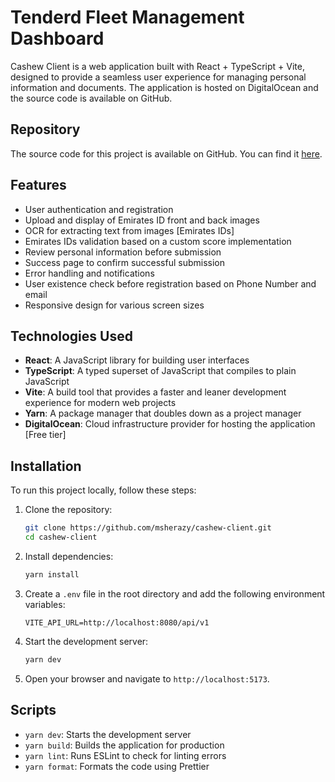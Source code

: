# Tenderd Fleet Management Dashboard

Cashew Client is a web application built with React + TypeScript + Vite, designed to provide a seamless user experience for managing personal information and documents. The application is hosted on DigitalOcean and the source code is available on GitHub.

## Repository

The source code for this project is available on GitHub. You can find it [here](https://github.com/msherazy/cashew-client.git).

## Features

- User authentication and registration
- Upload and display of Emirates ID front and back images
- OCR for extracting text from images [Emirates IDs]
- Emirates IDs validation based on a custom score implementation
- Review personal information before submission
- Success page to confirm successful submission
- Error handling and notifications
- User existence check before registration based on Phone Number and email
- Responsive design for various screen sizes

## Technologies Used

- **React**: A JavaScript library for building user interfaces
- **TypeScript**: A typed superset of JavaScript that compiles to plain JavaScript
- **Vite**: A build tool that provides a faster and leaner development experience for modern web projects
- **Yarn**: A package manager that doubles down as a project manager
- **DigitalOcean**: Cloud infrastructure provider for hosting the application [Free tier]

## Installation

To run this project locally, follow these steps:

1. Clone the repository:

   ```sh
   git clone https://github.com/msherazy/cashew-client.git
   cd cashew-client
   ```

2. Install dependencies:
   ```sh
   yarn install
   ```
3. Create a `.env` file in the root directory and add the following environment variables:

   ```dotenv
   VITE_API_URL=http://localhost:8080/api/v1
   ```

4. Start the development server:

   ```sh
   yarn dev
   ```

5. Open your browser and navigate to `http://localhost:5173`.

## Scripts

- `yarn dev`: Starts the development server
- `yarn build`: Builds the application for production
- `yarn lint`: Runs ESLint to check for linting errors
- `yarn format`: Formats the code using Prettier